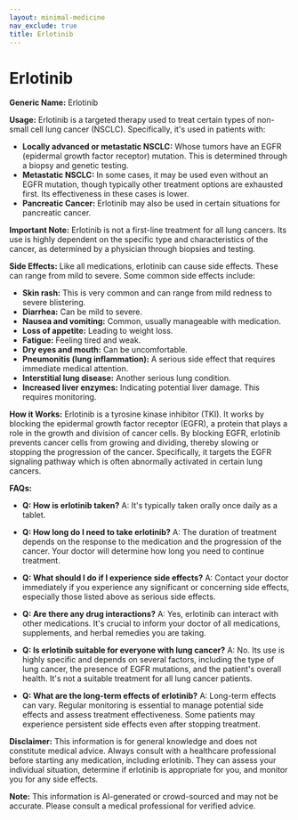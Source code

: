 ```yaml
---
layout: minimal-medicine
nav_exclude: true
title: Erlotinib
---
```


# Erlotinib

**Generic Name:** Erlotinib

**Usage:** Erlotinib is a targeted therapy used to treat certain types of non-small cell lung cancer (NSCLC).  Specifically, it's used in patients with:

* **Locally advanced or metastatic NSCLC:** Whose tumors have an EGFR (epidermal growth factor receptor) mutation.  This is determined through a biopsy and genetic testing.
* **Metastatic NSCLC:** In some cases, it may be used even without an EGFR mutation, though typically other treatment options are exhausted first.  Its effectiveness in these cases is lower.
* **Pancreatic Cancer:**  Erlotinib may also be used in certain situations for pancreatic cancer.

**Important Note:**  Erlotinib is not a first-line treatment for all lung cancers. Its use is highly dependent on the specific type and characteristics of the cancer, as determined by a physician through biopsies and testing.


**Side Effects:**  Like all medications, erlotinib can cause side effects.  These can range from mild to severe. Some common side effects include:

* **Skin rash:** This is very common and can range from mild redness to severe blistering.
* **Diarrhea:** Can be mild to severe.
* **Nausea and vomiting:**  Common, usually manageable with medication.
* **Loss of appetite:** Leading to weight loss.
* **Fatigue:** Feeling tired and weak.
* **Dry eyes and mouth:** Can be uncomfortable.
* **Pneumonitis (lung inflammation):** A serious side effect that requires immediate medical attention.
* **Interstitial lung disease:** Another serious lung condition.
* **Increased liver enzymes:**  Indicating potential liver damage.  This requires monitoring.


**How it Works:** Erlotinib is a tyrosine kinase inhibitor (TKI).  It works by blocking the epidermal growth factor receptor (EGFR), a protein that plays a role in the growth and division of cancer cells. By blocking EGFR, erlotinib prevents cancer cells from growing and dividing, thereby slowing or stopping the progression of the cancer.  Specifically, it targets the EGFR signaling pathway which is often abnormally activated in certain lung cancers.

**FAQs:**

* **Q: How is erlotinib taken?**  A: It's typically taken orally once daily as a tablet.

* **Q: How long do I need to take erlotinib?** A:  The duration of treatment depends on the response to the medication and the progression of the cancer.  Your doctor will determine how long you need to continue treatment.

* **Q: What should I do if I experience side effects?** A:  Contact your doctor immediately if you experience any significant or concerning side effects, especially those listed above as serious side effects.

* **Q: Are there any drug interactions?** A:  Yes, erlotinib can interact with other medications.  It's crucial to inform your doctor of all medications, supplements, and herbal remedies you are taking.

* **Q: Is erlotinib suitable for everyone with lung cancer?** A: No.  Its use is highly specific and depends on several factors, including the type of lung cancer, the presence of EGFR mutations, and the patient's overall health.  It's not a suitable treatment for all lung cancer patients.

* **Q: What are the long-term effects of erlotinib?** A:  Long-term effects can vary.  Regular monitoring is essential to manage potential side effects and assess treatment effectiveness.  Some patients may experience persistent side effects even after stopping treatment.

**Disclaimer:** This information is for general knowledge and does not constitute medical advice.  Always consult with a healthcare professional before starting any medication, including erlotinib.  They can assess your individual situation, determine if erlotinib is appropriate for you, and monitor you for any side effects.


**Note:** This information is AI-generated or crowd-sourced and may not be accurate. Please consult a medical professional for verified advice.